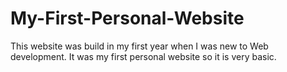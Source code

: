 # My-First-Personal-Website
This website was build in my first year when I was new to Web development. It was my first personal website so it is very basic.
